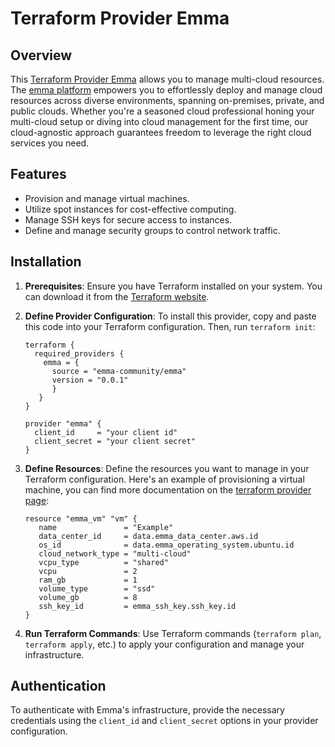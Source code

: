 # Terraform Provider Emma

## Overview

This [Terraform Provider Emma](https://registry.terraform.io/providers/emma-community/emma/latest) allows you to manage 
multi-cloud resources. The [emma platform](https://www.emma.ms/) empowers you to effortlessly deploy and manage cloud 
resources across diverse environments, spanning on-premises, private, and public clouds. Whether you're a seasoned cloud 
professional honing your multi-cloud setup or diving into cloud management for the first time, our cloud-agnostic 
approach guarantees freedom to leverage the right cloud services you need.

## Features

- Provision and manage virtual machines.
- Utilize spot instances for cost-effective computing.
- Manage SSH keys for secure access to instances.
- Define and manage security groups to control network traffic.

## Installation

1. **Prerequisites**: Ensure you have Terraform installed on your system. You can download it from the [Terraform website](https://developer.hashicorp.com/terraform/install).
2. **Define Provider Configuration**: To install this provider, copy and paste this code into your Terraform configuration. 
Then, run `terraform init`:
   ```hcl
   terraform {
     required_providers {
       emma = {
         source = "emma-community/emma"
         version = "0.0.1"
         }
      }
   }

   provider "emma" {
     client_id     = "your client id"
     client_secret = "your client secret"
   }
   ```

3. **Define Resources**: Define the resources you want to manage in your Terraform configuration. Here's an example 
of provisioning a virtual machine, you can find more documentation on the [terraform provider page](https://registry.terraform.io/providers/emma-community/emma/latest/docs):
   ```hcl
   resource "emma_vm" "vm" {
      name               = "Example"
      data_center_id     = data.emma_data_center.aws.id
      os_id              = data.emma_operating_system.ubuntu.id
      cloud_network_type = "multi-cloud"
      vcpu_type          = "shared"
      vcpu               = 2
      ram_gb             = 1
      volume_type        = "ssd"
      volume_gb          = 8
      ssh_key_id         = emma_ssh_key.ssh_key.id
   }
   ```

4. **Run Terraform Commands**: Use Terraform commands (`terraform plan`, `terraform apply`, etc.) 
to apply your configuration and manage your infrastructure.

## Authentication

To authenticate with Emma's infrastructure, provide the necessary credentials using the `client_id` and `client_secret` 
options in your provider configuration.
